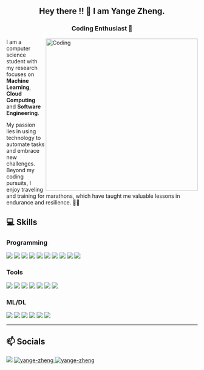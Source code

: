 
<h2 align="center">
Hey there !! 👋 I am Yange Zheng.
</h2>

<h3 align="center">
Coding Enthusiast 🤖
</h3>
<p align="justified">

<img align="right" alt="Coding" width="400" src="https://cdn.dribbble.com/users/1162077/screenshots/3848914/programmer.gif">

I am a computer science student with my research focuses on <b>Machine Learning</b>, <b>Cloud Computing</b> and <b>Software Engineering</b>. 

My passion lies in using technology to automate tasks and embrace new challenges. Beyond my coding pursuits, I enjoy traveling and training for marathons, which have taught me valuable lessons in endurance and resilience. 🏃‍♀️

</p>


<h2> 💻 Skills </h2>
<h3> Programming </h3>
<p>
<img src="https://img.shields.io/badge/c-%2300599C.svg?style=for-the-badge&logo=c&logoColor=white"/>
<img src="https://img.shields.io/badge/modern%20C++-00599C?style=for-the-badge&logo=c%2B%2B&logoColor=white"/>
<img src="https://img.shields.io/badge/Java-ED8B00?style=for-the-badge&logo=openjdk&logoColor=white"/>
<img src="https://img.shields.io/badge/python-3670A0?style=for-the-badge&logo=python&logoColor=white"/>
<img src="https://img.shields.io/badge/javascript%20-%23323330.svg?&style=for-the-badge&logo=javascript&logoColor=%white"/>
<img src="https://img.shields.io/badge/Haskell-5e5086?style=for-the-badge&logo=haskell&logoColor=white"/>
<img src="https://img.shields.io/badge/Prolog-3776AB?style=for-the-badge&logo=prolog&logoColor=white"/>
<img src="https://img.shields.io/badge/r-%23276DC3.svg?style=for-the-badge&logo=r&logoColor=white"/>
<img src="https://img.shields.io/badge/Solidity-%23363636.svg?style=for-the-badge&logo=solidity&logoColor=white"/>
<img src="https://img.shields.io/badge/SQL-3776AB?style=for-the-badge&logo=mysql&logoColor=white"/>

</p> 
<h3> Tools </h3> 
<p>
 <img src="https://img.shields.io/badge/kubernetes-%23326ce5.svg?style=for-the-badge&logo=kubernetes&logoColor=white" />
 <img src="https://img.shields.io/badge/power_bi-F2C811?style=for-the-badge&logo=powerbi&logoColor=black" />
 <img src="https://img.shields.io/badge/git-%23F05033.svg?style=for-the-badge&logo=git&logoColor=white" />
 <img src="https://img.shields.io/badge/PowerShell-%235391FE.svg?style=for-the-badge&logo=powershell&logoColor=white" /> 
 <img src="https://img.shields.io/badge/docker-%230db7ed.svg?style=for-the-badge&logo=docker&logoColor=white" />
 <img src="https://img.shields.io/badge/AWS-%23FF9900.svg?style=for-the-badge&logo=amazon-aws&logoColor=white" />
 <img src="https://img.shields.io/badge/Linux-FCC624?style=for-the-badge&logo=linux&logoColor=black" />

</p>

<h3> ML/DL </h3> 
<p>

 <img src="https://img.shields.io/badge/Keras-%23D00000.svg?style=for-the-badge&logo=Keras&logoColor=white"/>
 <img src='https://img.shields.io/badge/Matplotlib-%23ffffff.svg?style=for-the-badge&logo=Matplotlib&logoColor=black' />
 <img src='https://img.shields.io/badge/numpy-%23013243.svg?style=for-the-badge&logo=numpy&logoColor=white' />
 <img src='https://img.shields.io/badge/scikit--learn-%23F7931E.svg?style=for-the-badge&logo=scikit-learn&logoColor=white' />
 <img src="https://img.shields.io/badge/PyTorch-%23EE4C2C.svg?style=for-the-badge&logo=PyTorch&logoColor=white" />
 <img src="https://img.shields.io/badge/pandas-%23150458.svg?style=for-the-badge&logo=pandas&logoColor=white" />

</p>

<hr/>

<h2> 📫 Socials </h2>
<p>
 <a href = "mailto:posterscofield@gmail.com"><img src="https://img.shields.io/badge/-Gmail-%23333?style=for-the-badge&logo=gmail&logoColor=white" target="_blank"></a>
<a href="https://www.linkedin.com/in/yange-zheng/" target="_blank"><img src="https://img.shields.io/badge/LinkedIn-0077B5?style=for-the-badge&logo=linkedin&logoColor=white" alt="yange-zheng">
 <a href="https://github.com/yangezheng" target="_blank"><img src="https://img.shields.io/badge/github%20-%23121011.svg?&style=for-the-badge&logo=github&logoColor=white" alt="yange-zheng">
<!--  <a href="" target="_blank"><img src="https://img.shields.io/badge/Twitter-%231DA1F2.svg?style=for-the-badge&logo=Twitter&logoColor=white" alt="ashmi-banerjee">
 <a href="https://medium.com/@ashmi_banerjee" target="_blank"><img src="https://img.shields.io/badge/Medium-12100E?style=for-the-badge&logo=medium&logoColor=white" alt="ashmi-banerjee">
<a href="https://scholar.google.com/citations?user=ygXK024AAAAJ&hl=en" target="_blank"><img src="https://img.shields.io/badge/-Google%20Scholar-4285F4?logo=google-scholar&logoColor=white&style=for-the-badge" alt="ashmi-banerjee"></a> -->
</p>
